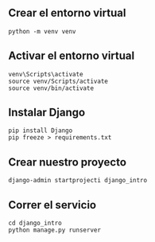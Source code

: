 ## Crear el entorno virtual
```
python -m venv venv
```

## Activar el entorno virtual
``` 
venv\Scripts\activate
source venv/Scripts/activate 
source venv/bin/activate
```


## Instalar Django
```
pip install Django
pip freeze > requirements.txt

```

## Crear nuestro proyecto
```
django-admin startprojecti django_intro
```

## Correr el servicio
```
cd django_intro
python manage.py runserver
```
